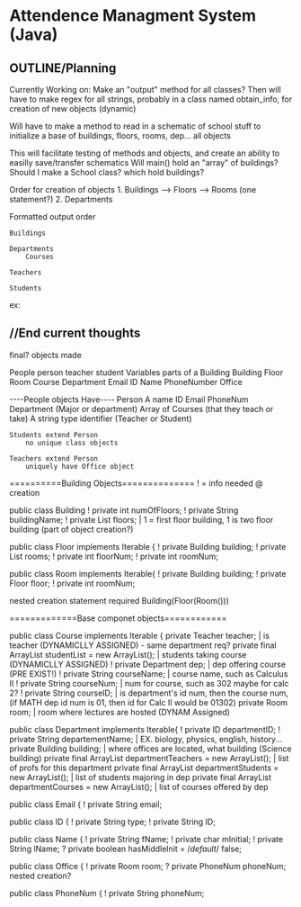 # Attendence Managment System (Java)

OUTLINE/Planning
-------------------------------------------------------------------
Currently Working on:
Make an "output" method for all classes?
Then will have to make regex for all strings, probably in a class named obtain_info, for creation of new objects (dynamic)


Will have to make a method to read in a schematic of school stuff to initialize a base of buildings, floors, rooms, dep... all objects

This will facilitate testing of methods and objects, and create an ability to easilly save/transfer schematics
Will main() hold an "array" of buildings? Should I make a School class? which hold buildings? 

Order for creation of objects
    1. Buildings --> Floors --> Rooms (one statement?)
    2. Departments


Formatted output order

    Buildings

    Departments
        Courses

    Teachers

    Students

ex: 



//End current thoughts
-------------------------------------------------------------------
final? objects made

People
    person
        teacher
        student
Variables
    parts of a Building
        Building
        Floor
        Room
    Course
    Department
    Email
    ID
    Name
    PhoneNumber
    Office

----People objects Have----
Person
    A name
    ID
    Email
    PhoneNum
    Department (Major or department)
    Array of Courses (that they teach or take)
    A string type identifier (Teacher or Student)

    Students extend Person
        no unique class objects

    Teachers extend Person
        uniquely have Office object

==========Building Objects==============          ! = info needed @ creation

public class Building
!    private int numOfFloors;
!    private String buildingName;
!    private List<Floor> floors;  |  1 = first floor building, 1 is two floor building (part of object creation?)

public class Floor implements Iterable <Floor> {
!    private Building building;
!    private List <Room> rooms;
!    private int floorNum;
!    private int roomNum;

public class Room implements Iterable<Room>{
!    private Building building;
!    private Floor floor;
!    private int roomNum;

nested creation statement required Building(Floor(Room()))

=============Base componet objects============

public class Course implements Iterable<Course> {
    private Teacher teacher;  |  is teacher (DYNAMICLLY ASSIGNED) - same department req?
    private final ArrayList<Student> studentList = new ArrayList<Student>();  |  students taking course (DYNAMICLLY ASSIGNED)
!    private Department dep;  |  dep offering course (PRE EXIST!)
!    private String courseName;  |  course name, such as Calculus II
!    private String courseNum;  |  num for course, such as 302 maybe for calc 2?
!    private String courseID;  |  is department's id num, then the course num, (if MATH dep id num is 01, then id for Calc II would be 01302)
    private Room room;  |  room where lectures are hosted (DYNAM Assigned)

public class Department implements Iterable<Department>{
!    private ID departmentID;
!    private String departementName;  |  EX. biology, physics, english, history...
    private Building building;  |  where offices are located, what building (Science building)
    private final ArrayList<Teacher> departmentTeachers = new ArrayList<Teacher>();  |  list of profs for this department
    private final ArrayList<Student> departmentStudents = new ArrayList<Student>();  |  list of students majoring in dep
    private final ArrayList<Course> departmentCourses = new ArrayList<Course>();  |  list of courses offered by dep

public class Email {
!    private String email;

public class ID {
!    private String type;
!    private String ID;

public class Name {
!    private String fName;
!    private char mInitial;
!    private String lName;
?    private boolean hasMiddleInit = /*default*/ false;

public class Office {
!    private Room room;
?    private PhoneNum phoneNum;  nested creation?

public class PhoneNum {
!    private String phoneNum;

